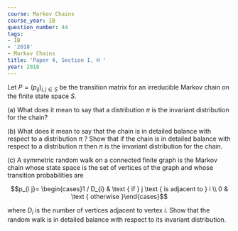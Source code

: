 ```yaml
---
course: Markov Chains
course_year: IB
question_number: 44
tags:
- IB
- '2018'
- Markov Chains
title: 'Paper 4, Section I, H '
year: 2018
---
```




Let $P=\left(p_{i j}\right)_{i, j \in S}$ be the transition matrix for an irreducible Markov chain on the finite state space $S$.

(a) What does it mean to say that a distribution $\pi$ is the invariant distribution for the chain?

(b) What does it mean to say that the chain is in detailed balance with respect to a distribution $\pi$ ? Show that if the chain is in detailed balance with respect to a distribution $\pi$ then $\pi$ is the invariant distribution for the chain.

(c) A symmetric random walk on a connected finite graph is the Markov chain whose state space is the set of vertices of the graph and whose transition probabilities are

$$p_{i j}= \begin{cases}1 / D_{i} & \text { if } j \text { is adjacent to } i \\ 0 & \text { otherwise }\end{cases}$$

where $D_{i}$ is the number of vertices adjacent to vertex $i$. Show that the random walk is in detailed balance with respect to its invariant distribution.